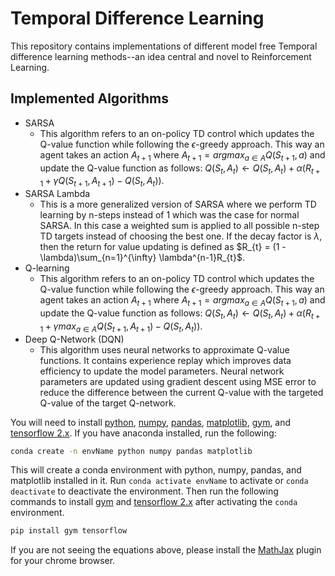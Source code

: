 # Temporal Difference Learning

This repository contains implementations of different model free Temporal difference learning methods--an idea central and novel to Reinforcement Learning.

## Implemented Algorithms
 - SARSA 
   - This algorithm refers to an on-policy TD control which updates the Q-value function while following the $\epsilon$-greedy approach. This way an agent takes an action $A_{t+1}$ where $A_{t+1} = arg max_{a \in A} Q(S_{t+1}, a)$ and update the Q-value function as follows:
$Q(S_{t}, A_{t})\leftarrow Q(S_{t}, A_{t}) + \alpha(R_{t+1} + \gamma Q(S_{t+1}, A_{t+1}) - Q(S_{t}, A_{t}))$.
 - SARSA Lambda
   - This is a more generalized version of SARSA where we perform TD learning by n-steps instead of 1 which was the case for normal SARSA. In this case a weighted sum is applied to all possible n-step TD targets instead of choosing the best one. If the decay factor is $\lambda$, then the return for value updating is defined as $R_{t} = (1 - \lambda)\sum_{n=1}^{\infty} \lambda^{n-1}R_{t}$.
 - Q-learning
   - This algorithm refers to an on-policy TD control which updates the Q-value function while following the $\epsilon$-greedy approach. This way an agent takes an action $A_{t+1}$ where $A_{t+1} = arg max_{a \in A} Q(S_{t+1}, a)$ and update the Q-value function as follows:
$Q(S_{t}, A_{t})\leftarrow Q(S_{t}, A_{t}) + \alpha(R_{t+1} + \gamma max_{a \in A}Q(S_{t+1}, A_{t+1}) - Q(S_{t}, A_{t}))$.
 - Deep Q-Network (DQN)
   - This algorithm uses neural networks to approximate Q-value functions. It contains experience replay which improves data efficiency to update the model parameters. Neural network parameters are updated using gradient descent using MSE error to reduce the difference between the current Q-value with the targeted Q-value of the target Q-network. 

You will need to install [python](https://www.python.org), [numpy](https://numpy.org), [pandas](https://pandas.pydata.org), [matplotlib](https://matplotlib.org), [gym](https://gym.openai.com/), and [tensorflow 2.x](https://www.tensorflow.org/). If you have anaconda installed, run the following:
```bash
conda create -n envName python numpy pandas matplotlib 
```
This will create a conda environment with python, numpy, pandas, and matplotlib installed in it. Run `conda activate envName` to activate or `conda deactivate` to deactivate the environment. Then run the following commands to install [gym](https://gym.openai.com/) and [tensorflow 2.x](https://www.tensorflow.org/) after activating the `conda` environment.
```bash
pip install gym tensorflow
```
If you are not seeing the equations above, please install the [MathJax](https://chrome.google.com/webstore/detail/mathjax-plugin-for-github/ioemnmodlmafdkllaclgeombjnmnbima?hl=en) plugin for your chrome browser.
